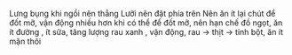 Lưng bụng khi ngồi nên thẳng
Lưỡi nên đặt phía trên
Nên ăn ít lại chút để đốt mỡ, vận động nhiều hơn khi có thể để đốt mỡ, nên hạn chế đồ ngọt, ăn ít đường , ít sữa, tăng lượng rau xanh , vận động, rau -> thịt -> tinh bột, ăn ít mặn thôi